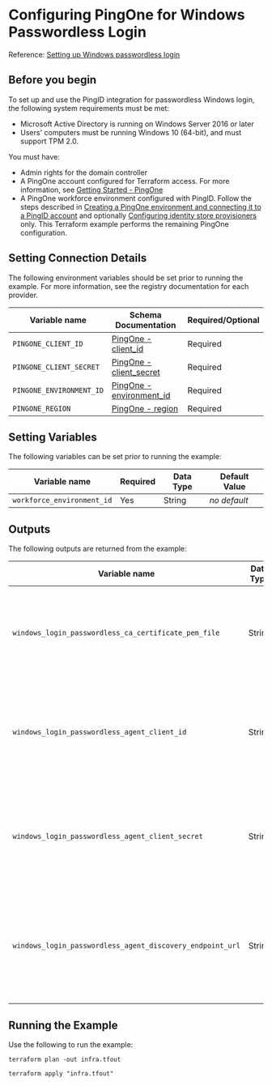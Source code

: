 # Configuring PingOne for Windows Passwordless Login

Reference: [Setting up Windows passwordless login](https://docs.pingidentity.com/r/en-us/solution-guides/bp_setting_up_windows_passwordless_login)

## Before you begin

To set up and use the PingID integration for passwordless Windows login, the following system requirements must be met:

* Microsoft Active Directory is running on Windows Server 2016 or later
* Users' computers must be running Windows 10 (64-bit), and must support TPM 2.0.

You must have:

* Admin rights for the domain controller
* A PingOne account configured for Terraform access.  For more information, see [Getting Started - PingOne](https://terraform.pingidentity.com/getting-started/pingone/)
* A PingOne workforce environment configured with PingID.  Follow the steps described in [Creating a PingOne environment and connecting it to a PingID account](https://docs.pingidentity.com/r/en-us/solution-guides/czz1662494125032) and optionally [Configuring identity store provisioners](https://docs.pingidentity.com/r/en-us/solution-guides/dgp1662481986872) only.  This Terraform example performs the remaining PingOne configuration.

## Setting Connection Details
The following environment variables should be set prior to running the example.  For more information, see the registry documentation for each provider.

| Variable name                                   | Schema Documentation                                                                                                                            | Required/Optional |
|-------------------------------------------------|-------------------------------------------------------------------------------------------------------------------------------------------------|-------------------|
| `PINGONE_CLIENT_ID`                             | [PingOne - client_id](https://registry.terraform.io/providers/pingidentity/pingone/latest/docs#client_id)                                       | Required          |
| `PINGONE_CLIENT_SECRET`                         | [PingOne - client_secret](https://registry.terraform.io/providers/pingidentity/pingone/latest/docs#client_secret)                               | Required          |
| `PINGONE_ENVIRONMENT_ID`                        | [PingOne - environment_id](https://registry.terraform.io/providers/pingidentity/pingone/latest/docs#environment_id)                             | Required          |
| `PINGONE_REGION`                                | [PingOne - region](https://registry.terraform.io/providers/pingidentity/pingone/latest/docs#region)                                             | Required          |


## Setting Variables
The following variables can be set prior to running the example:

| Variable name              | Required | Data Type | Default Value |
|----------------------------|----------|-----------|---------------|
| `workforce_environment_id` | Yes      | String    | *no default*  |

## Outputs
The following outputs are returned from the example:

| Variable name                                             | Data Type | Sensitive Value | Description                                                                                                      |
|-----------------------------------------------------------|-----------|-----------------|------------------------------------------------------------------------------------------------------------------|
| `windows_login_passwordless_ca_certificate_pem_file`      | String    | No              | An export of the generated CA issuing certificate, in PEM format, to publish to Active Directory.                |
| `windows_login_passwordless_agent_client_id`              | String    | No              | The OIDC client ID to use when installing the Windows Login Passwordless Desktop Agent application.              |
| `windows_login_passwordless_agent_client_secret`          | String    | Yes             | The OIDC client secret to use when installing the Windows Login Passwordless Desktop Agent application.          |
| `windows_login_passwordless_agent_discovery_endpoint_url` | String    | No              | The OIDC Discovery Endpoint URL to use when installing the Windows Login Passwordless Desktop Agent application. |

## Running the Example
Use the following to run the example:

```shell
terraform plan -out infra.tfout
```

```shell
terraform apply "infra.tfout"
```